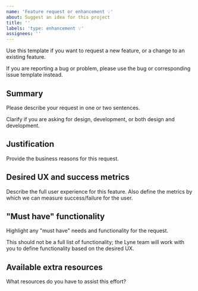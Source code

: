 ```yaml
---
name: 'Feature request or enhancement 💡'
about: Suggest an idea for this project
title: ''
labels: 'type: enhancement 💡'
assignees: ''
---
```


<!--

Hi there! 👋🏻 We hope everything is fine using our projects from the Lyne Design System. It looks like you want to suggest a feature request or enhancement, so we wanted to share some resources that you could use if you have not tried them yet 🙂.

You can find the Lyne Design System documentation [here](https://github.com/lyne-design-system/lyne/docs). Also have a look at our [issues](https://github.com/lyne-design-system/lyne/issues) if your suggestion/enhancement has been proposed before.

If this is a specific feature request or enhancement concerning one of [our projects](https://github.com/lyne-design-system/lyne/README.md#our-projects) please raise the request there and have a look if it has already been raised. 

If these resources do not work out, help us out by filling out a couple of
details below!

Thanks in advance!

-->

Use this template if you want to request a new feature, or a change to an
existing feature.

If you are reporting a bug or problem, please use the bug or corresponding issue template instead.

## Summary

Please describe your request in one or two sentences.

Clarify if you are asking for design, development, or both design and
development.

## Justification

Provide the business reasons for this request.

## Desired UX and success metrics

Describe the full user experience for this feature. Also define the metrics by
which we can measure success/failure for the user.

## "Must have" functionality

Highlight any "must have" needs and functionality for the request.

This should not be a full list of functionality; the Lyne team will work with
you to define functionality based on the desired UX.

## Available extra resources

What resources do you have to assist this effort?